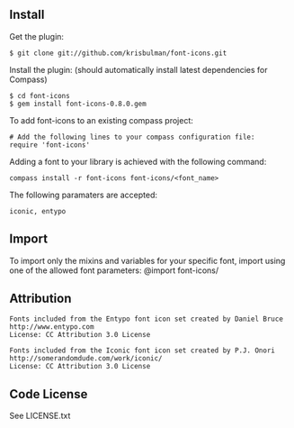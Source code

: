 ## Install

Get the plugin: 

    $ git clone git://github.com/krisbulman/font-icons.git

Install the plugin: (should automatically install latest dependencies for Compass)

    $ cd font-icons
    $ gem install font-icons-0.8.0.gem

To add font-icons to an existing compass project:

    # Add the following lines to your compass configuration file:
    require 'font-icons'
    
Adding a font to your library is achieved with the following command:

    compass install -r font-icons font-icons/<font_name>

The following <font> paramaters are accepted:

    iconic, entypo

## Import

To import only the mixins and variables for your specific font, import using one of the allowed font parameters:
    @import font-icons/<font>

## Attribution

    Fonts included from the Entypo font icon set created by Daniel Bruce
    http://www.entypo.com
    License: CC Attribution 3.0 License

    Fonts included from the Iconic font icon set created by P.J. Onori
    http://somerandomdude.com/work/iconic/
    License: CC Attribution 3.0 License

## Code License

   See LICENSE.txt


